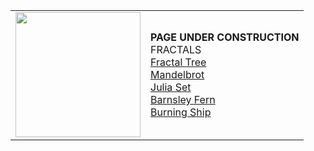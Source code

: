<html>
  <body>
    <table>
      <tr>
        <td><img width="200" src="https://chefpino.github.io/fun/imgs/panepugliese.img.jpeg"></td>
        <td><b>PAGE UNDER CONSTRUCTION</b><br>
            FRACTALS<br>
            <a href="https://chefpino.github.io/fun/fractals/tree/">Fractal Tree</a><br>
            <a href="https://chefpino.github.io/fun/fractals/mandelbrot/">Mandelbrot</a><br>
            <a href="https://chefpino.github.io/fun/fractals/julia/">Julia Set</a><br>
            <a href="https://chefpino.github.io/fun/fractals/barnsley/">Barnsley Fern</a><br>
            <a href="https://chefpino.github.io/fun/fractals/burningship/">Burning Ship</a><br>
        </td>
      </tr>
    </table>
  </body>
</html>
